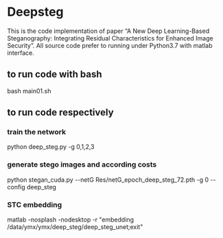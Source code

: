 # Deepsteg

This is the code implementation of paper “A New Deep Learning-Based Steganography: Integrating Residual Characteristics for Enhanced Image Security”. All source code prefer to running under Python3.7 with matlab interface.

## to run code with bash
bash main01.sh

## to run code respectively
### train the network
python deep_steg.py -g 0,1,2,3

### generate stego images and according costs
python stegan_cuda.py --netG Res/netG_epoch_deep_steg_72.pth -g 0 --config deep_steg

### STC embedding
matlab -nosplash -nodesktop -r "embedding /data/ymx/ymx/deep_steg/deep_steg_unet;exit" 
